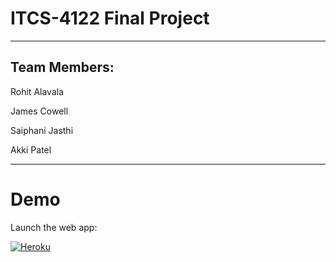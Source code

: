 # ITCS-4122 Final Project

---
## Team Members:
Rohit Alavala

James Cowell

Saiphani Jasthi

Akki Patel

---
# Demo
Launch the web app:

[![Heroku](https://heroku-badge.herokuapp.com/?app=history-of-olympic-games)](https://history-of-olympic-games.herokuapp.com/)